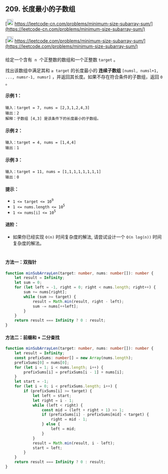 ## 209. 长度最小的子数组

[<img src="https://static.leetcode-cn.com/cn-mono-assets/production/assets/logo-dark-cn.c42314a8.svg" height="20" /> https://leetcode-cn.com/problems/minimum-size-subarray-sum/](https://leetcode-cn.com/problems/minimum-size-subarray-sum/)

[<img src="https://assets.leetcode.com/static_assets/public/webpack_bundles/images/logo-dark.e99485d9b.svg" height="20"/> https://leetcode.com/problems/minimum-size-subarray-sum/](https://leetcode.com/problems/minimum-size-subarray-sum/)

###

给定一个含有  `n`  个正整数的数组和一个正整数 `target` 。

找出该数组中满足其和 `≥ target` 的长度最小的 **连续子数组** `[numsl, numsl+1, ..., numsr-1, numsr]` ，并返回其长度。如果不存在符合条件的子数组，返回 `0` 。

#### 示例 1：

```
输入：target = 7, nums = [2,3,1,2,4,3]
输出：2
解释：子数组 [4,3] 是该条件下的长度最小的子数组。
```

#### 示例 2：

```
输入：target = 4, nums = [1,4,4]
输出：1
```

#### 示例 3：

```
输入：target = 11, nums = [1,1,1,1,1,1,1,1]
输出：0
```

#### 提示：

-   `1 <= target <= 10`<sup>`9`</sup>
-   `1 <= nums.length <= 10`<sup>`5`</sup>
-   `1 <= nums[i] <= 10`<sup>`5`</sup>

#### 进阶：

-   如果你已经实现 `O(n)` 时间复杂度的解法, 请尝试设计一个 `O(n log(n))` 时间复杂度的解法。

#

#### 方法一：双指针

```ts
function minSubArrayLen(target: number, nums: number[]): number {
    let result = Infinity;
    let sum = 0;
    for (let left = -1, right = 0; right < nums.length; right++) {
        sum += nums[right];
        while (sum >= target) {
            result = Math.min(result, right - left);
            sum -= nums[++left];
        }
    }
    return result === Infinity ? 0 : result;
}
```

#### 方法二：前缀和 + 二分查找

```ts
function minSubArrayLen(target: number, nums: number[]): number {
    let result = Infinity;
    const prefixSums: number[] = new Array(nums.length);
    prefixSums[0] = nums[0];
    for (let i = 1; i < nums.length; i++) {
        prefixSums[i] = prefixSums[i - 1] + nums[i];
    }
    let start = -1;
    for (let i = 0; i < prefixSums.length; i++) {
        if (prefixSums[i] >= target) {
            let left = start;
            let right = i - 1;
            while (left < right) {
                const mid = (left + right + 1) >> 1;
                if (prefixSums[i] - prefixSums[mid] < target) {
                    right = mid - 1;
                } else {
                    left = mid;
                }
            }
            result = Math.min(result, i - left);
            start = left;
        }
    }
    return result === Infinity ? 0 : result;
}
```
